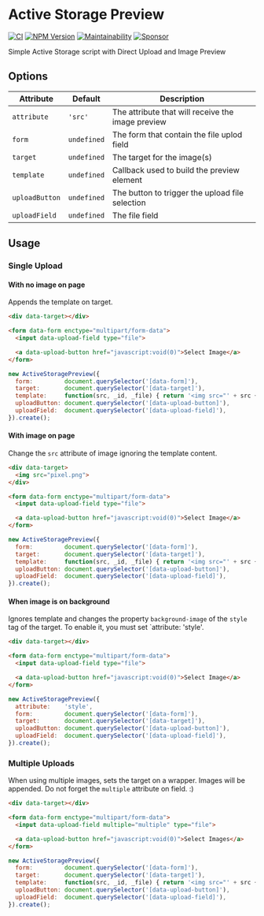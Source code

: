 # Active Storage Preview

[![CI](https://github.com/wbotelhos/active_storage_preview/workflows/CI/badge.svg)](https://github.com/wbotelhos/active_storage_preview/actions)
[![NPM Version](https://badge.fury.io/js/active_storage_preview.svg)](https://badge.fury.io/js/active_storage_preview)
[![Maintainability](https://codeclimate.com/github/wbotelhos/active_storage_preview.png)](https://codeclimate.com/github/wbotelhos/active_storage_preview)
[![Sponsor](https://img.shields.io/badge/sponsor-%3C3-green)](https://www.patreon.com/wbotelhos)

Simple Active Storage script with Direct Upload and Image Preview

## Options

|Attribute     |Default    |Description                                      |
|--------------|-----------|-------------------------------------------------|
|`attribute`   |`'src'`    |The attribute that will receive the image preview|
|`form`        |`undefined`|The form that contain the file uplod field       |
|`target`      |`undefined`|The target for the image(s)                      |
|`template`    |`undefined`|Callback used to build the preview element       |
|`uploadButton`|`undefined`|The button to trigger the upload file selection  |
|`uploadField` |`undefined`|The file field                                   |

## Usage

### Single Upload

#### With no image on page

Appends the template on target.

```html
<div data-target></div>

<form data-form enctype="multipart/form-data">
  <input data-upload-field type="file">

  <a data-upload-button href="javascript:void(0)">Select Image</a>
</form>
```

```js
new ActiveStoragePreview({
  form:         document.querySelector('[data-form]'),
  target:       document.querySelector('[data-target]'),
  template:     function(src, _id, _file) { return '<img src="' + src + '">' },
  uploadButton: document.querySelector('[data-upload-button]'),
  uploadField:  document.querySelector('[data-upload-field]'),
}).create();
```

#### With image on page

Change the `src` attribute of image ignoring the template content.

```html
<div data-target>
  <img src="pixel.png">
</div>

<form data-form enctype="multipart/form-data">
  <input data-upload-field type="file">

  <a data-upload-button href="javascript:void(0)">Select Image</a>
</form>
```

```js
new ActiveStoragePreview({
  form:         document.querySelector('[data-form]'),
  target:       document.querySelector('[data-target]'),
  template:     function(src, _id, _file) { return '<img src="' + src + '">' },
  uploadButton: document.querySelector('[data-upload-button]'),
  uploadField:  document.querySelector('[data-upload-field]'),
}).create();
```

#### When image is on background

Ignores template and changes the property `background-image` of the `style` tag of the target. To enable it, you must set `attribute: 'style'.

```html
<div data-target></div>

<form data-form enctype="multipart/form-data">
  <input data-upload-field type="file">

  <a data-upload-button href="javascript:void(0)">Select Image</a>
</form>
```

```js
new ActiveStoragePreview({
  attribute:    'style',
  form:         document.querySelector('[data-form]'),
  target:       document.querySelector('[data-target]'),
  uploadButton: document.querySelector('[data-upload-button]'),
  uploadField:  document.querySelector('[data-upload-field]'),
}).create();
```

### Multiple Uploads

When using multiple images, sets the target on a wrapper. Images will be appended. Do not forget the `multiple` attribute on field. :)

```html
<div data-target></div>

<form data-form enctype="multipart/form-data">
  <input data-upload-field multiple="multiple" type="file">

  <a data-upload-button href="javascript:void(0)">Select Images</a>
</form>
```

```js
new ActiveStoragePreview({
  form:         document.querySelector('[data-form]'),
  target:       document.querySelector('[data-target]'),
  template:     function(src, _id, _file) { return '<img src="' + src + '">' },
  uploadButton: document.querySelector('[data-upload-button]'),
  uploadField:  document.querySelector('[data-upload-field]'),
}).create();
```
